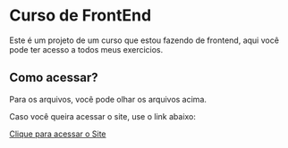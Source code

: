 # Curso de FrontEnd

 Este é um projeto de um curso que estou fazendo de frontend, aqui você pode ter acesso a todos meus exercicios.
 
## Como acessar?
 Para os arquivos, você pode olhar os arquivos acima.

 Caso você queira acessar o site, use o link abaixo:
 
 [Clique para acessar o Site](https://guilhermeollopes.github.io/curso-frontend)